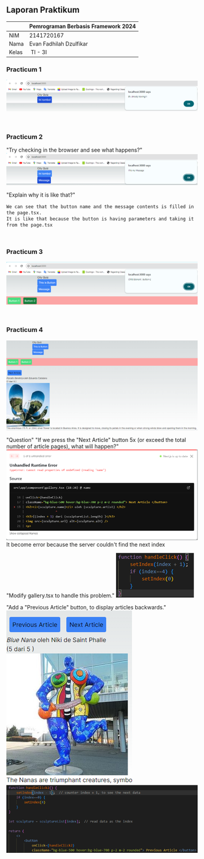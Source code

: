 ## Laporan Praktikum

|  | Pemrograman Berbasis Framework 2024 |
|--|--|
| NIM |  2141720167|
| Nama |  Evan Fadhilah Dzulfikar |
| Kelas | TI - 3I |


### Practicum 1

![Screenshot](assets-report/01.png)

<br />

### Practicum 2

"Try checking in the browser and see what happens?"
![Screenshot](assets-report/02.png)

"Explain why it is like that?"

    We can see that the button name and the message contents is filled in the page.tsx.
    It is like that because the button is having parameters and taking it from the page.tsx

<br />

### Practicum 3

![Screenshot](assets-report/03.png)

<br />

### Practicum 4

![Screenshot](assets-report/04.png)

"Question"
"If we press the "Next Article" button 5x (or exceed the total number of article pages), what will happen?"
![Screenshot](assets-report/04.1.png)
    It become error because the server couldn't find the next index

"Modify gallery.tsx to handle this problem."
![Screenshot](assets-report/04.2.png)

"Add a "Previous Article" button, to display articles backwards."
![Screenshot](assets-report/04.4.png)
![Screenshot](assets-report/04.3.png)


